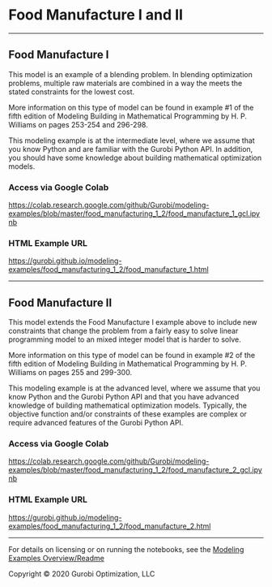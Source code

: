 # Food Manufacture I and II

---
## Food Manufacture I
This model is an example of a blending problem. In blending optimization problems, multiple raw materials are combined 
in a way the meets the stated constraints for the lowest cost.

More information on this type of model can be found in example #1 of the fifth edition of Modeling Building in 
Mathematical Programming by H. P. Williams on pages 253-254 and 296-298.

This modeling example is at the intermediate level, where we assume that you know Python and are familiar with the 
Gurobi Python API. In addition, you should have some knowledge about building mathematical optimization models.

### Access via Google Colab

https://colab.research.google.com/github/Gurobi/modeling-examples/blob/master/food_manufacturing_1_2/food_manufacture_1_gcl.ipynb

### HTML Example URL

https://gurobi.github.io/modeling-examples/food_manufacturing_1_2/food_manufacture_1.html

---
## Food Manufacture II
This model extends the Food Manufacture I example above to include new constraints that change the problem from a 
fairly easy to solve linear programming model to an mixed integer model that is harder to solve.

More information on this type of model can be found in example #2 of the fifth edition of Modeling Building in 
Mathematical Programming by H. P. Williams on pages 255 and 299-300.

This modeling example is at the advanced level, where we assume that you know Python and the Gurobi Python API and 
that you have advanced knowledge of building mathematical optimization models. Typically, the objective function 
and/or constraints of these examples are complex or require advanced features of the Gurobi Python API.

### Access via Google Colab

https://colab.research.google.com/github/Gurobi/modeling-examples/blob/master/food_manufacturing_1_2/food_manufacture_2_gcl.ipynb

### HTML Example URL

https://gurobi.github.io/modeling-examples/food_manufacturing_1_2/food_manufacture_2.html


----
For details on licensing or on running the notebooks, see the [Modeling Examples Overview/Readme](https://github.com/Gurobi/modeling-examples/)


Copyright © 2020 Gurobi Optimization, LLC

